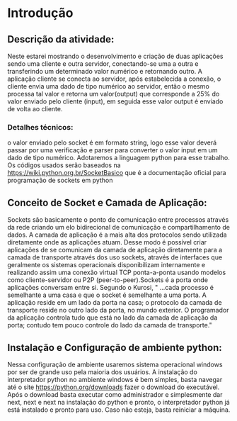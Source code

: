 # **Introdução**

## **Descrição da atividade:**

Neste estarei mostrando o desenvolvimento e criação de duas aplicações sendo uma cliente e outra servidor, conectando-se uma a outra e transferindo um determinado valor numérico e retornando outro. A aplicação cliente se conecta ao servidor, após estabelecida a conexão, o cliente envia uma dado de tipo numérico ao servidor, então o mesmo processa tal valor e retorna um valor(output) que corresponde a 25% do valor enviado pelo cliente (input), em seguida esse valor output é enviado de volta ao cliente.

### **Detalhes técnicos:**
o valor enviado pelo socket é em formato string, logo esse valor deverá passar por uma verificação e parser para converter o valor input em um dado de tipo numérico.
Adotaremos a linguagem python para esse trabalho.
Os códigos usados serão baseados na https://wiki.python.org.br/SocketBasico que é a documentação oficial para programação de sockets em python



## **Conceito de Socket e Camada de Aplicação:**

Sockets são basicamente o ponto de comunicação entre processos através da rede criando um elo bidirecional de comunicação e compartilhamento de dados. A camada de aplicação é a mais alta dos protocolos sendo utilizada diretamente onde as aplicações atuam. Desse modo é possível criar aplicações de se comunicam da camada de aplicação diretamente para a camada de transporte através dos uso sockets, através de interfaces que geralmente os sistemas operacionais disponibilizam internamente e realizando assim uma conexão virtual TCP ponta-a-ponta usando modelos como cliente-servidor ou P2P (peer-to-peer).Sockets é a porta onde aplicações conversam entre si. 
Segundo o Kurosi, " ...cada processo é semelhante a uma casa e que o socket é semelhante a uma porta. A aplicação reside em um lado da porta na casa; o protocolo da camada de transporte reside no outro lado da porta, no mundo exterior. O programador da aplicação controla tudo que está no lado da camada de aplicação da porta; contudo tem pouco controle do lado da camada de transporte."



## **Instalação e Configuração de ambiente python:**

Nessa configuração de ambiente usaremos sistema operacional windows por ser de grande uso pela maioria dos usuários. A instalação do interpretador python no ambiente windows é bem simples, basta navegar até o site https://python.org/downloads fazer o download do executável. Após o download basta executar como administrador e simplesmente dar next, next e next na instalação do python e pronto, o interpretador python já está instalado e pronto para uso. Caso não esteja, basta reiniciar a máquina.
